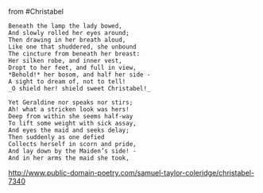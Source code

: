    from #Christabel
   
    Beneath the lamp the lady bowed,
    And slowly rolled her eyes around;
    Then drawing in her breath aloud,
    Like one that shuddered, she unbound
    The cincture from beneath her breast:
    Her silken robe, and inner vest,
    Dropt to her feet, and full in view,
    *Behold!* her bosom, and half her side -
    A sight to dream of, not to tell!
    _O shield her! shield sweet Christabel!_

    Yet Geraldine nor speaks nor stirs;
    Ah! what a stricken look was hers!
    Deep from within she seems half-way
    To lift some weight with sick assay,
    And eyes the maid and seeks delay;
    Then suddenly as one defied
    Collects herself in scorn and pride,
    And lay down by the Maiden’s side! -
    And in her arms the maid she took,

http://www.public-domain-poetry.com/samuel-taylor-coleridge/christabel-7340
